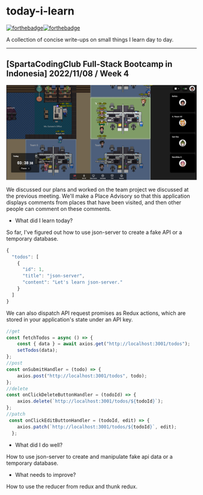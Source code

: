 # today-i-learn

[![forthebadge](https://forthebadge.com/images/badges/built-with-love.svg)](https://wajahatkarim.com)[![forthebadge](https://forthebadge.com/images/badges/makes-people-smile.svg)](https://wajahatkarim.com)

A collection of concise write-ups on small things I learn day to day.

---

## [SpartaCodingClub Full-Stack Bootcamp in Indonesia] 2022/11/08 / Week 4

![image](/images/17.png)

We discussed our plans and worked on the team project we discussed at the previous meeting. We'll make a Place Advisory so that this application displays comments from places that have been visited, and then other people can comment on these comments.

- What did I learn today?

So far, I've figured out how to use json-server to create a fake API or a temporary database.

```js
{
  "todos": [
    {
      "id": 1,
      "title": "json-server",
      "content": "Let's learn json-server."
    }
  ]
}
```

We can also dispatch API request promises as Redux actions, which are stored in your application's state under an API key.

```js
//get
const fetchTodos = async () => {
    const { data } = await axios.get("http://localhost:3001/todos");
    setTodos(data);
};
//post
const onSubmitHandler = (todo) => {
    axios.post("http://localhost:3001/todos", todo);
};
//delete
const onClickDeleteButtonHandler = (todoId) => {
    axios.delete(`http://localhost:3001/todos/${todoId}`);
};
//patch
 const onClickEditButtonHandler = (todoId, edit) => {
    axios.patch(`http://localhost:3001/todos/${todoId}`, edit);
  };
```

- What did I do well?

How to use json-server to create and manipulate fake api data or a temporary database.

- What needs to improve?

How to use the reducer from redux and thunk redux.
